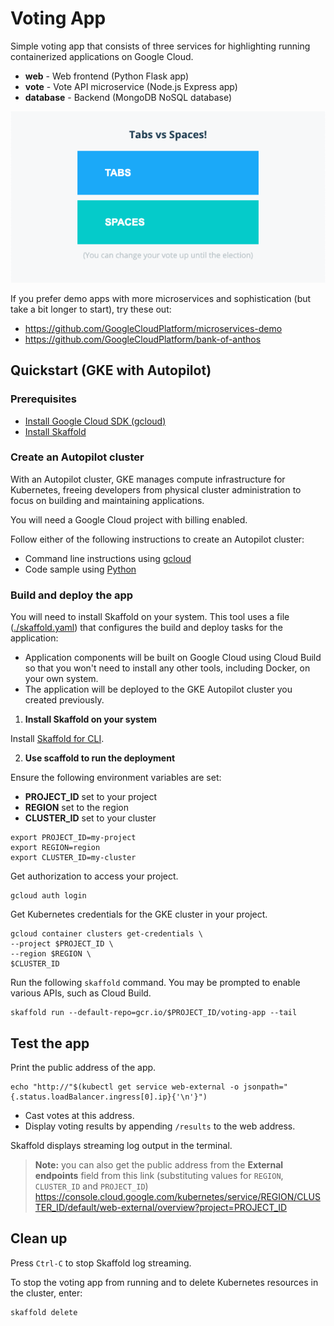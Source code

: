 # Voting App

Simple voting app that consists of three services for highlighting running
containerized applications on Google Cloud.

- **web** - Web frontend (Python Flask app)
- **vote** - Vote API microservice (Node.js Express app)
- **database** - Backend (MongoDB NoSQL database)

![](images/voting-app.png)

If you prefer demo apps with more microservices and sophistication (but take a bit
longer to start), try these out:

 - https://github.com/GoogleCloudPlatform/microservices-demo
 - https://github.com/GoogleCloudPlatform/bank-of-anthos

## Quickstart (GKE with Autopilot)

### Prerequisites

- [Install Google Cloud SDK (gcloud)](https://cloud.google.com/sdk/docs/install)
- [Install Skaffold](https://skaffold.dev/docs/install/)

### Create an Autopilot cluster

With an Autopilot cluster, GKE manages compute infrastructure for Kubernetes,
freeing developers from physical cluster administration to focus on building and
maintaining applications.

You will need a Google Cloud project with billing enabled.

Follow either of the following instructions to create an Autopilot cluster:

- Command line instructions using [gcloud](./scripts/gcloud)
- Code sample using [Python](./scripts/python)

### Build and deploy the app

You will need to install Skaffold on your system. This tool uses a file
([./skaffold.yaml](./skaffold.yaml)) that configures the build and deploy tasks
for the application:

- Application components will be built on Google Cloud using Cloud Build so
  that you won't need to install any other tools, including Docker, on your 
  own system.
- The application will be deployed to the GKE Autopilot cluster you created 
  previously.


1. **Install Skaffold on your system**

Install [Skaffold for CLI](https://skaffold.dev/).

2. **Use scaffold to run the deployment**

Ensure the following environment variables are set:

- **PROJECT_ID** set to your project
- **REGION** set to the region
- **CLUSTER_ID** set to your cluster

```text
export PROJECT_ID=my-project
export REGION=region
export CLUSTER_ID=my-cluster
```

Get authorization to access your project.

```text
gcloud auth login
```

Get Kubernetes credentials for the GKE cluster in your project.

```text
gcloud container clusters get-credentials \
--project $PROJECT_ID \
--region $REGION \
$CLUSTER_ID
```

Run the following `skaffold` command. You may be prompted to enable various
APIs, such as Cloud Build.

```text
skaffold run --default-repo=gcr.io/$PROJECT_ID/voting-app --tail
```

## Test the app

Print the public address of the app.

```text
echo "http://"$(kubectl get service web-external -o jsonpath="{.status.loadBalancer.ingress[0].ip}{'\n'}")
```

- Cast votes at this address.
- Display voting results by appending `/results` to the web address.

Skaffold displays streaming log output in the terminal.

> **Note:** you can also get the public address from the **External endpoints** field from this
> link (substituting values for `REGION`, `CLUSTER_ID` and `PROJECT_ID`)
> https://console.cloud.google.com/kubernetes/service/REGION/CLUSTER_ID/default/web-external/overview?project=PROJECT_ID

## Clean up

Press `Ctrl-C` to stop Skaffold log streaming.

To stop the voting app from running and to delete Kubernetes resources in the cluster, enter:

```text
skaffold delete
```
